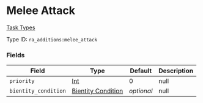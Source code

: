 # Melee Attack
[Task Types](../task_types_types.md)

Type ID: `ra_additions:melee_attack`
### Fields
Field | Type | Default | Description
------|------|---------|-------------
`priority` | [Int](../data_types/int.md) | 0 | null
`bientity_condition` | [Bientity Condition](../bientity_condition_types.md.md) | _optional_ | null
